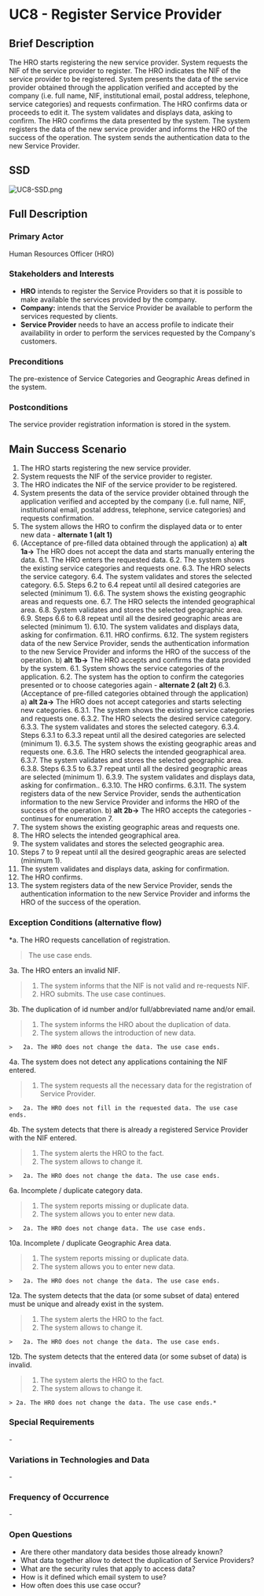 # UC8 - Register Service Provider

## Brief Description

The HRO starts registering the new service provider. System requests the NIF of the service provider to register. The HRO indicates the NIF of the service provider to be registered. System presents the data of the service provider obtained through the application verified and accepted by the company (i.e. full name, NIF, institutional email, postal address, telephone, service categories) and requests confirmation.  The HRO confirms data or proceeds to edit it. The system validates and displays data, asking to confirm. The HRO confirms the data presented by the system. The system registers the data of the new service provider and informs the HRO of the success of the operation. The system sends the authentication data to the new Service Provider.

## SSD
![UC8-SSD.png](SSD_UC8.png)

## Full Description

### Primary Actor

Human Resources Officer (HRO)

### Stakeholders and Interests
* **HRO** intends to register the Service Providers so that it is possible to make available the services provided by the company.
* **Company:** intends that the Service Provider be available to perform the services requested by clients.
* **Service Provider** needs to have an access profile to indicate their availability in order to perform the services requested by the Company's customers.


### Preconditions
The pre-existence of Service Categories and Geographic Areas defined in the system.

### Postconditions
The service provider registration information is stored in the system.

## Main Success Scenario

1. The HRO starts registering the new service provider.
2. System requests the NIF of the service provider to register.
3. The HRO indicates the NIF of the service provider to be registered.
4. System presents the data of the service provider obtained through the application verified and accepted by the company (i.e. full name, NIF, institutional email, postal address, telephone, service categories) and requests confirmation.
5. The system allows the HRO to confirm the displayed data or to enter new data - **alternate 1 (alt 1)**
6. (Acceptance of pre-filled data obtained through the application)
a) **alt 1a->**  The HRO does not accept the data and starts manually entering the data.
    6.1. The HRO enters the requested data.
		6.2. The system shows the existing service categories and requests one.
		6.3. The HRO selects the service category.
		6.4. The system validates and stores the selected category.
		6.5. Steps 6.2 to 6.4 repeat until all desired categories are selected (minimum 1).
		6.6. The system shows the existing geographic areas and requests one.
		6.7. The HRO selects the intended geographical area.
		6.8. System validates and stores the selected geographic area.
		6.9. Steps 6.6 to 6.8 repeat until all the desired geographic areas are selected (minimum 1).
		6.10. The system validates and displays data, asking for confirmation.
		6.11. HRO confirms.
		6.12. The system registers data of the new Service Provider, sends the authentication information to the new Service Provider and informs the HRO of the success of the operation.
b) **alt 1b->** The HRO accepts and confirms the data provided by the system.
		6.1. System shows the service categories of the application.
		6.2. The system has the option to confirm the categories presented or to choose categories again - **alternate 2 (alt 2)**
6.3. (Acceptance of pre-filled categories obtained through the application)
a) **alt 2a->** The HRO does not accept categories and starts selecting new categories.
				6.3.1. The system shows the existing service categories and requests one.
				6.3.2. The HRO selects the desired service category.
				6.3.3. The system validates and stores the selected category.
				6.3.4. Steps 6.3.1 to 6.3.3 repeat until all the desired categories are selected (minimum 1).
				6.3.5. The system shows the existing geographic areas and requests one.
				6.3.6. The HRO selects the intended geographical area.
				6.3.7. The system validates and stores the selected geographic area.
				6.3.8. Steps 6.3.5 to 6.3.7 repeat until all the desired geographic areas are selected (minimum 1).
				6.3.9. The system validates and displays data, asking for confirmation..
				6.3.10. The HRO confirms.
				6.3.11. The system registers data of the new Service Provider, sends the authentication information to the new Service Provider and informs the HRO of the success of the operation.
b) **alt 2b->** The HRO accepts the categories - continues for enumeration 7.
7. The system shows the existing geographic areas and requests one.
8. The HRO selects the intended geographical area.
9. The system validates and stores the selected geographic area.
10. Steps 7 to 9 repeat until all the desired geographic areas are selected (minimum 1).
11. The system validates and displays data, asking for confirmation.
12. The HRO confirms.
13.	The system registers data of the new Service Provider, sends the authentication information to the new Service Provider and informs the HRO of the success of the operation.


### Exception Conditions (alternative flow)

*a. The HRO requests cancellation of registration.

> The use case ends.

3a. The HRO enters an invalid NIF.
> 1. The system informs that the NIF is not valid and re-requests NIF.
> 2. HRO submits. The use case continues.


3b. The duplication of id number and/or full/abbreviated name and/or email.
>	1. The system informs the HRO about the duplication of data.
>	2. The system allows the introduction of new data.
>
	>	2a. The HRO does not change the data. The use case ends.

4a. The system does not detect any applications containing the NIF entered.
>	1. The system requests all the necessary data for the registration of Service Provider.
>
	>	2a. The HRO does not fill in the requested data. The use case ends.

4b. The system detects that there is already a registered Service Provider with the NIF entered.
>	1. The system alerts the HRO to the fact.
>	2. The system allows to change it.
>
	>	2a. The HRO does not change the data. The use case ends.

6a. Incomplete / duplicate category data.
>	1. The system reports missing or duplicate data.
>	2. The system allows you to enter new data.
>
	>	2a. The HRO does not change data. The use case ends.

10a. Incomplete / duplicate Geographic Area data.
  >	1. The system reports missing or duplicate data.
  >	2. The system allows you to enter new data.
  >
  	>	2a. The HRO does not change the data. The use case ends.

12a. The system detects that the data (or some subset of data) entered must be unique and already exist in the system.
>	1. The system alerts the HRO to the fact.
>	2. The system allows to change it.
>
	>	2a. The HRO does not change the data. The use case ends.

12b. The system detects that the entered data (or some subset of data) is invalid.
>	1. The system alerts the HRO to the fact.
>	2. The system allows to change it.
>
	> 2a. The HRO does not change the data. The use case ends.*

### Special Requirements
\-

### Variations in Technologies and Data
\-

### Frequency of Occurrence
\-

### Open Questions

* Are there other mandatory data besides those already known?
* What data together allow to detect the duplication of Service Providers?
* What are the security rules that apply to access data?
* How is it defined which email system to use?
* How often does this use case occur?
